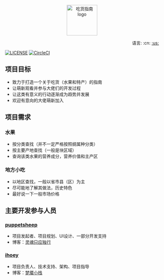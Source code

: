 <p align="center"><a href="https://www.ihoey.com" target="_blank" rel="noopener noreferrer"><img width="100" src="https://www.ihoey.com/static/logo.png" alt="吃货指南 logo"></a></p>

<div align="right">
    语言: :cn:
    <a title="English" href="README_EN.md">
    :us:
    </a>
</div>

[![LICENSE](https://img.shields.io/badge/license-Anti%20996-blue.svg?style=flat-square)](/LICENSE)
[![CircleCI](https://circleci.com/gh/DreamStacks/food-geo-mapping.svg?style=svg)](https://circleci.com/gh/DreamStacks/food-geo-mapping)

## 项目目标

- 致力于打造一个关于吃货（水果和特产）的指南
- 让萌新观看并参与大佬们的开发过程
- 让这类有意义的行动逐渐成为趋势并发展
- 欢迎有意向的大佬萌新加入

## 项目需求

### 水果

- 按分类查找（并不一定严格按照纲属种分类）
- 按主要产地查找（一般是块区域）
- 查询该类水果的营养成分，营养价值和主产区

### 地方小吃

- 以地区查找，一般以省市县（区）为主
- 尽可能地了解其做法，历史特色
- 最好说一下一般市场价格

## 主要开发参与人员

### [puppetsheep](https://github.com/puppetsheep)

- 项目发起者、项目规划、UI设计、一部分开发支持
- 博客：[灵魂只应独行](https://puppetsheep.cn/)

### [ihoey](https://github.com/ihoey)

- 项目负责人、技术支持、架构、项目指导
- 博客：[梦魇小栈](https://blog.ihoey.com/)



